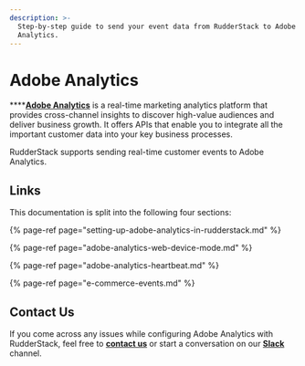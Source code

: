 ```yaml
---
description: >-
  Step-by-step guide to send your event data from RudderStack to Adobe
  Analytics.
---
```


# Adobe Analytics

\*\*\*\*[**Adobe Analytics**](https://www.adobe.io/apis/experiencecloud/analytics.html) is a real-time marketing analytics platform that provides cross-channel insights to discover high-value audiences and deliver business growth. It offers APIs that enable you to integrate all the important customer data into your key business processes.

RudderStack supports sending real-time customer events to Adobe Analytics.

## Links

This documentation is split into the following four sections:

{% page-ref page="setting-up-adobe-analytics-in-rudderstack.md" %}

{% page-ref page="adobe-analytics-web-device-mode.md" %}

{% page-ref page="adobe-analytics-heartbeat.md" %}

{% page-ref page="e-commerce-events.md" %}

## Contact Us

If you come across any issues while configuring Adobe Analytics with RudderStack, feel free to [**contact us**](mailto:%20docs@rudderstack.com) or start a conversation on our [**Slack**](https://resources.rudderstack.com/join-rudderstack-slack) channel.


